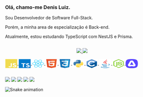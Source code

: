 ### Olá, chamo-me Denis Luiz.

Sou Desenvolvedor de Software Full-Stack.

Porém, a minha area de especialização é Back-end.

Atualmente, estou estudando TypeScript com NestJS e Prisma.
##
<div align="center">
  <a href="https://github.com/denisquintasluiz">
  <img height="180em" src="https://github-readme-stats.vercel.app/api?username=denisquintasluiz&show_icons=true&theme=dracula&include_all_commits=true&count_private=true"/>
  <img height="180em" src="https://github-readme-stats.vercel.app/api/top-langs/?username=denisquintasluiz&layout=compact&langs_count=7&theme=dracula"/>
</div>
  
  <div style="display: inline_block"><br>
  <img align="center" alt="denis-Js" height="30" width="40" src="https://raw.githubusercontent.com/devicons/devicon/master/icons/javascript/javascript-plain.svg">
  <img align="center" alt="denis-Ts" height="30" width="40" src="https://raw.githubusercontent.com/devicons/devicon/master/icons/typescript/typescript-plain.svg">
  <img align="center" alt="denis-React" height="30" width="40" src="https://raw.githubusercontent.com/devicons/devicon/master/icons/react/react-original.svg">
  <img align="center" alt="denis-HTML" height="30" width="40" src="https://raw.githubusercontent.com/devicons/devicon/master/icons/html5/html5-original.svg">
  <img align="center" alt="denis-CSS" height="30" width="40" src="https://raw.githubusercontent.com/devicons/devicon/master/icons/css3/css3-original.svg">
  <img align="center" alt="denis-Python" height="30" width="40" src="https://raw.githubusercontent.com/devicons/devicon/master/icons/python/python-original.svg">
  <img align="center" alt="denis-C" height="30" width="40" src="https://raw.githubusercontent.com/devicons/devicon/master/icons/c/c-original.svg">
  <img align="center" alt="denis-java" height="30" width="40" src="https://raw.githubusercontent.com/devicons/devicon/master/icons/java/java-original.svg">
  <img align="center" alt="denis-nodejs" height="30" width="40" src="https://raw.githubusercontent.com/devicons/devicon/master/icons/nodejs/nodejs-original.svg">
   <img align="center" alt="denis-adonisjs" height="30" width="40" src="https://raw.githubusercontent.com/devicons/devicon/master/icons/adonisjs/adonisjs-original.svg">
</div>
  
   ##
 
<div> 
  <a href="https://www.youtube.com/channel/UCq_hAg8dAUg2m66RCo3YlXA" target="_blank"><img src="https://img.shields.io/badge/YouTube-FF0000?style=for-the-badge&logo=youtube&logoColor=white" target="_blank"></a>
  <a href="https://www.instagram.com/malefico_sn/" target="_blank"><img src="https://img.shields.io/badge/-Instagram-%23E4405F?style=for-the-badge&logo=instagram&logoColor=white" target="_blank"></a>
 <a href="https://discord.com/channels/@me/826384085630320670" target="_blank"><img src="https://img.shields.io/badge/Discord-7289DA?style=for-the-badge&logo=discord&logoColor=white" target="_blank"></a> 
  <a href = "mailto:dennysluizquintas991@hotmail.com"><img src="https://img.shields.io/badge/-Gmail-%23333?style=for-the-badge&logo=gmail&logoColor=white" target="_blank"></a>
  <a href="https://www.linkedin.com/in/denis-quintas-4577a61a8/" target="_blank"><img src="https://img.shields.io/badge/-LinkedIn-%230077B5?style=for-the-badge&logo=linkedin&logoColor=white" target="_blank"></a> 
  
  ![Snake animation](https://github.com/denisquintasluiz/denisquintasluiz/blob/output/github-contribution-grid-snake.svg)
 
</div>
